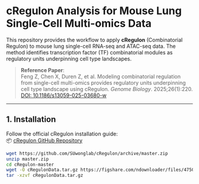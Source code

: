 # cRegulon Analysis for Mouse Lung Single-Cell Multi-omics Data
This repository provides the workflow to apply **cRegulon** (Combinatorial Regulon) to mouse lung single-cell RNA-seq and ATAC-seq data. The method identifies transcription factor (TF) combinatorial modules as regulatory units underpinning cell type landscapes.

> **Reference Paper**:  
> Feng Z, Chen X, Duren Z, et al. Modeling combinatorial regulation from single-cell multi-omics provides regulatory units underpinning cell type landscape using cRegulon. *Genome Biology*. 2025;26(1):220.  
> [DOI: 10.1186/s13059-025-03680-w](https://doi.org/10.1186/s13059-025-03680-w)

---

## 1. Installation
Follow the official cRegulon installation guide:  
📦 [cRegulon GitHub Repository](https://github.com/SUwonglab/cRegulon)

```bash
wget https://github.com/SUwonglab/cRegulon/archive/master.zip
unzip master.zip
cd cRegulon-master
wget -O cRegulonData.tar.gz https://figshare.com/ndownloader/files/47503895
tar -xzvf cRegulonData.tar.gz
